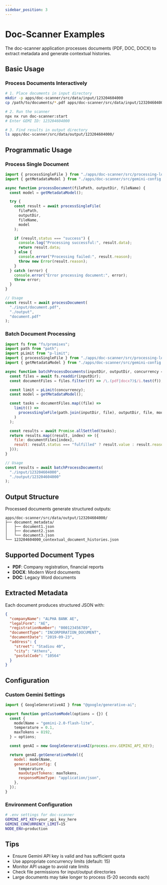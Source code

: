 ```yaml
---
sidebar_position: 3
---
```


# Doc-Scanner Examples

The doc-scanner application processes documents (PDF, DOC, DOCX) to extract metadata and generate contextual histories.

## Basic Usage

### Process Documents Interactively

```bash
# 1. Place documents in input directory
mkdir -p apps/doc-scanner/src/data/input/123204604000
cp /path/to/documents/*.pdf apps/doc-scanner/src/data/input/123204604000/

# 2. Run the scanner
npx nx run doc-scanner:start
# Enter GEMI ID: 123204604000

# 3. Find results in output directory
ls apps/doc-scanner/src/data/output/123204604000/
```

## Programmatic Usage

### Process Single Document

```javascript
import { processSingleFile } from "./apps/doc-scanner/src/processing-logic.mjs";
import { getMetadataModel } from "./apps/doc-scanner/src/gemini-config.mjs";

async function processDocument(filePath, outputDir, fileName) {
  const model = getMetadataModel();

  try {
    const result = await processSingleFile(
      filePath,
      outputDir,
      fileName,
      model
    );

    if (result.status === "success") {
      console.log("Processing successful:", result.data);
      return result.data;
    } else {
      console.error("Processing failed:", result.reason);
      throw new Error(result.reason);
    }
  } catch (error) {
    console.error("Error processing document:", error);
    throw error;
  }
}

// Usage
const result = await processDocument(
  "./input/document.pdf",
  "./output",
  "document.pdf"
);
```

### Batch Document Processing

```javascript
import fs from "fs/promises";
import path from "path";
import pLimit from "p-limit";
import { processSingleFile } from "./apps/doc-scanner/src/processing-logic.mjs";
import { getMetadataModel } from "./apps/doc-scanner/src/gemini-config.mjs";

async function batchProcessDocuments(inputDir, outputDir, concurrency = 5) {
  const files = await fs.readdir(inputDir);
  const documentFiles = files.filter((f) => /\.(pdf|docx?)$/i.test(f));

  const limit = pLimit(concurrency);
  const model = getMetadataModel();

  const tasks = documentFiles.map((file) =>
    limit(() =>
      processSingleFile(path.join(inputDir, file), outputDir, file, model)
    )
  );

  const results = await Promise.allSettled(tasks);
  return results.map((result, index) => ({
    file: documentFiles[index],
    result: result.status === "fulfilled" ? result.value : result.reason,
  }));
}

// Usage
const results = await batchProcessDocuments(
  "./input/123204604000",
  "./output/123204604000"
);
```

## Output Structure

Processed documents generate structured outputs:

```
apps/doc-scanner/src/data/output/123204604000/
├── document_metadata/
│   ├── document1.json
│   ├── document2.json
│   └── document3.json
└── 123204604000_contextual_document_histories.json
```

## Supported Document Types

- **PDF**: Company registration, financial reports
- **DOCX**: Modern Word documents
- **DOC**: Legacy Word documents

## Extracted Metadata

Each document produces structured JSON with:

```json
{
  "companyName": "ALPHA BANK AE",
  "legalForm": "AE",
  "registrationNumber": "000123456789",
  "documentType": "INCORPORATION_DOCUMENT",
  "documentDate": "2019-09-23",
  "address": {
    "street": "Stadiou 40",
    "city": "Athens",
    "postalCode": "10564"
  }
}
```

## Configuration

### Custom Gemini Settings

```javascript
import { GoogleGenerativeAI } from "@google/generative-ai";

export function getCustomModel(options = {}) {
  const {
    modelName = "gemini-2.0-flash-lite",
    temperature = 0.1,
    maxTokens = 8192,
  } = options;

  const genAI = new GoogleGenerativeAI(process.env.GEMINI_API_KEY);

  return genAI.getGenerativeModel({
    model: modelName,
    generationConfig: {
      temperature,
      maxOutputTokens: maxTokens,
      responseMimeType: "application/json",
    },
  });
}
```

### Environment Configuration

```bash
# .env settings for doc-scanner
GEMINI_API_KEY=your_api_key_here
GEMINI_CONCURRENCY_LIMIT=15
NODE_ENV=production
```

## Tips

- Ensure Gemini API key is valid and has sufficient quota
- Use appropriate concurrency limits (default: 15)
- Monitor API usage to avoid rate limits
- Check file permissions for input/output directories
- Large documents may take longer to process (5-20 seconds each)
